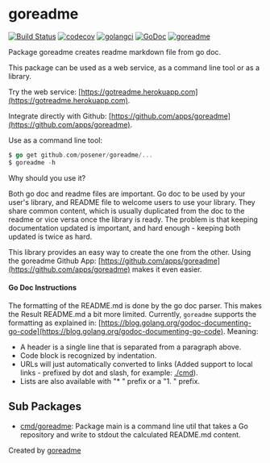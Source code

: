 # goreadme

[![Build Status](https://travis-ci.org/posener/goreadme.svg?branch=master)](https://travis-ci.org/posener/goreadme)
[![codecov](https://codecov.io/gh/posener/goreadme/branch/master/graph/badge.svg)](https://codecov.io/gh/posener/goreadme)
[![golangci](https://golangci.com/badges/github.com/posener/goreadme.svg)](https://golangci.com/r/github.com/posener/goreadme)
[![GoDoc](https://godoc.org/github.com/posener/goreadme?status.svg)](http://godoc.org/github.com/posener/goreadme)
[![goreadme](https://goreadme.herokuapp.com/badge/posener/goreadme.svg)](https://goreadme.herokuapp.com)

Package goreadme creates readme markdown file from go doc.

This package can be used as a web service, as a command line tool or as a library.

Try the web service: [https://gotreadme.herokuapp.com](https://gotreadme.herokuapp.com).

Integrate directly with Github: [https://github.com/apps/goreadme](https://github.com/apps/goreadme).

Use as a command line tool:

```go
$ go get github.com/posener/goreadme/...
$ goreadme -h
```

Why should you use it?

Both go doc and readme files are important. Go doc to be used by your user's
library, and README file to welcome users to use your library. They share
common content, which is usually duplicated from the doc to the readme or vice versa
once the library is ready. The problem is that keeping documentation updated
is important, and hard enough - keeping both updated is twice as hard.

This library provides an easy way to create the one from the other. Using the
goreadme Github App: [https://github.com/apps/goreadme](https://github.com/apps/goreadme) makes it even easier.

#### Go Doc Instructions

The formatting of the README.md is done by the go doc parser. This makes the
Result README.md a bit more limited.
Currently, `goreadme` supports the formatting as explained in: [https://blog.golang.org/godoc-documenting-go-code](https://blog.golang.org/godoc-documenting-go-code).
Meaning:
* A header is a single line that is separated from a paragraph above.
* Code block is recognized by indentation.
* URLs will just automatically converted to links
(Added support to local links - prefixed by dot and slash, for example: [./cmd](./cmd)).
* Lists are also available with "* " prefix or a "1. " prefix.

## Sub Packages

* [cmd/goreadme](./cmd/goreadme): Package main is a command line util that takes a Go repository and write to stdout the calculated README.md content.

Created by [goreadme](https://github.com/apps/goreadme)
